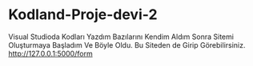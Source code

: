 # Kodland-Proje-devi-2
Visual Studioda Kodları Yazdım Bazılarını Kendim Aldım Sonra Sitemi Oluşturmaya Başladım Ve Böyle Oldu.
Bu Siteden de Girip Görebilirsiniz.
http://127.0.0.1:5000/form
